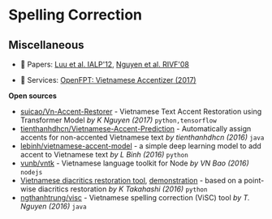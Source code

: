 # Spelling Correction

## Miscellaneous

* :scroll: Papers: [Luu et al. IALP'12](http://box.jnlp.org/arc/12/12IALP-anh.pdf), [Nguyen et al. RIVF'08](https://drive.google.com/file/d/1RjQ7CJ-kJaULAEnIW9sGjDYXbyTDuAxZ/view?usp=sharing)

* :dizzy: Services: [OpenFPT: Vietnamese Accentizer (2017)](http://doc.openfpt.vn/#vietnamese-accentizer)

**Open sources**

* [suicao/Vn-Accent-Restorer](https://github.com/suicao/Vn-Accent-Restorer) - Vietnamese Text Accent Restoration using Transformer Model *by K Nguyen (2017)* `python,tensorflow`
* [tienthanhdhcn/Vietnamese-Accent-Prediction](https://github.com/tienthanhdhcn/Vietnamese-Accent-Prediction) - Automatically assign accents for non-accented Vietnamese text *by tienthanhdhcn (2016)* `java` 
* [lebinh/vietnamese-accent-model](https://github.com/lebinh/vietnamese-accent-model) - a simple deep learning model to add accent to Vietnamese text *by L Binh (2016)* `python` 
* [vunb/vntk](https://github.com/vunb/vntk) - Vietnamese language toolkit for Node *by VN Bao (2016)* `nodejs` 
* [Vietnamese diacritics restoration tool](https://github.com/kanjirz50/restore-tonemark), [demonstration](http://160.16.58.116/vietnamese/tone) - based on a point-wise diacritics restoration *by K Takahashi (2016)* `python`
* [ngthanhtrung/visc](https://github.com/ngthanhtrung/visc) - Vietnamese spelling correction (ViSC) tool *by T. Nguyen (2016)* `java`